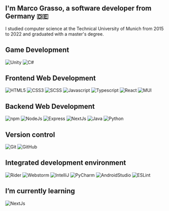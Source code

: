 ## I'm Marco Grasso, a software developer from Germany 🇩🇪

I studied computer science at the Technical University of Munich from 2015 to 2022 and graduated with a master's degree.

## Game Development

<div display="flex">
  <img src="https://img.shields.io/badge/Unity-0.svg?style=for-the-badge&logo=unity&logoColor=white&color=black&labelColor=444444" alt="Unity">
  <img src="https://img.shields.io/badge/C%23-0.svg?style=for-the-badge&logo=c-sharp&logoColor=white&color=black&labelColor=239120" alt="C#">
</div>

## Frontend Web Development

<div display="flex">
  <img src="https://img.shields.io/badge/HTML5-0.svg?style=for-the-badge&logo=html5&logoColor=white&color=black&labelColor=e34f26" alt="HTML5">
  <img src="https://img.shields.io/badge/CSS3-0.svg?style=for-the-badge&logo=css3&logoColor=white&color=black&labelColor=1572B6" alt="CSS3">
  <img src="https://img.shields.io/badge/SCSS-0.svg?style=for-the-badge&logo=sass&logoColor=white&color=black&labelColor=hotpink" alt="SCSS">
  <img src="https://img.shields.io/badge/Javascript-0.svg?style=for-the-badge&logo=javascript&logoColor=white&color=black&labelColor=F7DF1E" alt="Javascript">
  <img src="https://img.shields.io/badge/Typescript-0.svg?style=for-the-badge&logo=typescript&logoColor=white&color=black&labelColor=007ACC" alt="Typescript">
  <img src="https://img.shields.io/badge/React-0.svg?style=for-the-badge&logo=react&logoColor=white&color=black&labelColor=61DAFB" alt="React">
  <img src="https://img.shields.io/badge/Material UI-0.svg?style=for-the-badge&logo=mui&logoColor=white&color=black&labelColor=0081CB" alt="MUI">
  <img src="" alt="">
  <img src="" alt="">
  <img src="" alt="">
  <img src="" alt="">
  <img src="" alt="">
</div>

## Backend Web Development

<div display="flex">
  <img src="https://img.shields.io/badge/npm-0.svg?style=for-the-badge&logo=npm&logoColor=white&color=black&labelColor=444444" alt="npm">
  <img src="https://img.shields.io/badge/NodeJs-0.svg?style=for-the-badge&logo=node.js&logoColor=white&color=black&labelColor=6DA55F" alt="NodeJs">
  <img src="https://img.shields.io/badge/Express-0.svg?style=for-the-badge&logo=express&logoColor=white&color=black&labelColor=61DAFB" alt="Express">
  <img src="https://img.shields.io/badge/NextJs-0.svg?style=for-the-badge&logo=next.js&logoColor=black&color=black&labelColor=ffffff" alt="NextJs">
  <img src="https://img.shields.io/badge/Java-0.svg?style=for-the-badge&logo=openjdk&logoColor=black&color=black&labelColor=ffffff" alt="Java">
  <img src="https://img.shields.io/badge/Python-0.svg?style=for-the-badge&logo=python&logoColor=3670A0&color=black&labelColor=ffdd54" alt="Python">
  <img src="" alt="">
  <img src="" alt="">
  <img src="" alt="">
  <img src="" alt="">
  <img src="" alt="">
  <img src="" alt="">
</div>

## Version control

<div display="flex">
  <img src="https://img.shields.io/badge/Git-0.svg?style=for-the-badge&logo=git&logoColor=white&color=black&labelColor=F05032" alt="Git">
  <img src="https://img.shields.io/badge/GitHub-0.svg?style=for-the-badge&logo=github&logoColor=white&color=black&labelColor=121011" alt="GitHub">
</div>

## Integrated development environment

<div display="flex">
  <img src="https://img.shields.io/badge/Rider-0?style=for-the-badge&logo=Rider&logoColor=white&color=black&labelColor=crimson" alt="Rider">
  <img src="https://img.shields.io/badge/Webstorm-0?style=for-the-badge&logo=webstorm&logoColor=white&color=black&labelColor=20dcf5" alt="Webstorm">
  <img src="https://img.shields.io/badge/IntelliJ-0?style=for-the-badge&logo=intellij-idea&logoColor=white&color=black&labelColor=ff216b" alt="IntelliJ">
  <img src="https://img.shields.io/badge/PyCharm-0?style=for-the-badge&logo=pycharm&logoColor=black&color=black&labelColor=green" alt="PyCharm">
  <img src="https://img.shields.io/badge/Android%20Studio-3DDC84.svg?style=for-the-badge&logo=android-studio&logoColor=white&color=black&labelColor=3ddc84" alt="AndroidStudio">
  <img src="https://img.shields.io/badge/ESLint-4B3263?style=for-the-badge&logo=eslint&logoColor=white&color=black&labelColor=4b3263" alt="ESLint">
</div>

## I’m currently learning

<div display="flex">
  <img src="https://img.shields.io/badge/NextJs-0.svg?style=for-the-badge&logo=next.js&logoColor=black&color=black&labelColor=ffffff" alt="NextJs">
</div>
